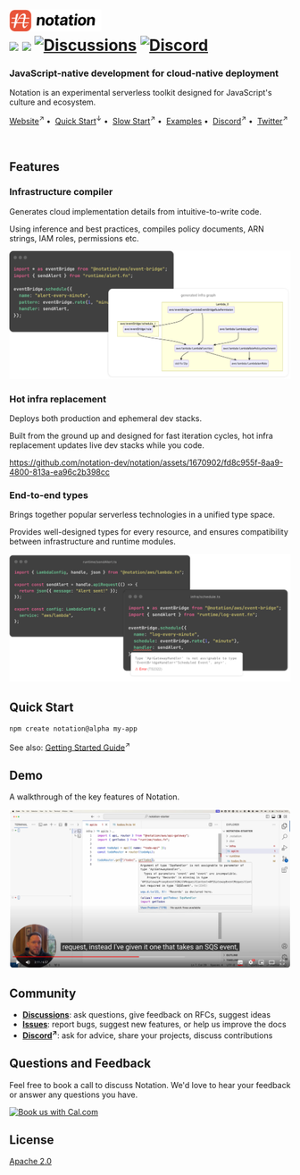 <h1>
  <a href="https://www.notation.dev">
    <picture>
      <source media="(prefers-color-scheme: dark)" srcset=".github/assets/notation-logo-dark.svg" height="40">
      <source media="(prefers-color-scheme: light)" srcset=".github/assets/notation-logo.svg" height="40">
      <img alt="Notation Logo" src=".github/assets/notation-logo.svg" height="40" />
    </picture>
  </a>    
  <br />
  <a href="https://github.com/notation_dev/notation/blob/main/LICENSE"><img src="https://img.shields.io/badge/license-Apache%202-blue" /></a>
  <a href="https://www.npmjs.com/package/@notation/core"><img src="https://img.shields.io/npm/v/@notation/core.svg?style=flat" /></a>
  <a href="https://github.com/notation-dev/notation/discussions"><img alt="Discussions" src="https://img.shields.io/github/discussions/notation-dev/notation"/></a>
  <a href="https://discord.gg/mGzDWShPzm"><img alt="Discord" src="https://img.shields.io/discord/1154880135678406676"></a>
</h1>

### JavaScript-native development for cloud-native deployment

Notation is an experimental serverless toolkit designed for JavaScript's culture and ecosystem.

[Website](https://notation.dev)<sup>↗</sup>&nbsp;•&nbsp;
[Quick Start](#quick-start)<sup>↓</sup>&nbsp;•&nbsp;
[Slow Start](https://notation.dev/docs/guide)<sup>↗</sup>&nbsp;•&nbsp;
[Examples](https://github.com/notation-dev/notation/tree/main/examples)&nbsp;•&nbsp;
[Discord](https://discord.gg/mGzDWShPzm)<sup>↗</sup>&nbsp;•&nbsp;
[Twitter](https://twitter.com/notation_dev)<sup>↗</sup>

<br />

## Features

### Infrastructure compiler

Generates cloud implementation details from intuitive-to-write code.

Using inference and best practices, compiles policy documents, ARN strings, IAM roles, permissions etc.

<img alt="Notation infra graph" src=".github/assets/code-infra-graph.png">

<br />

### Hot infra replacement

Deploys both production and ephemeral dev stacks.

Built from the ground up and designed for fast iteration cycles, hot infra replacement updates live dev stacks while you code.

https://github.com/notation-dev/notation/assets/1670902/fd8c955f-8aa9-4800-813a-ea96c2b398cc

### End-to-end types

Brings together popular serverless technologies in a unified type space.

Provides well-designed types for every resource, and ensures compatibility between infrastructure and runtime modules.

<img alt="Notation TS error" src=".github/assets/code-error.png">

## Quick Start

```sh
npm create notation@alpha my-app
```

See also: [Getting Started Guide](https://notation.dev/docs/guide)<sup>↗</sup>

## Demo

A walkthrough of the key features of Notation.

<a href="https://www.youtube.com/watch?v=dwS81CVkC88">
<img alt="Notation demo thumbnail" src=".github/assets/video-thumbnail.png" width="600">
</a>

## Community

- **[Discussions](https://github.com/notation-dev/notation/discussions)**: ask questions, give feedback on RFCs, suggest ideas
- **[Issues](https://github.com/notation-dev/notation/issues/new)**: report bugs,
  suggest new features, or help us improve the docs
- **[Discord](https://discord.gg/mGzDWShPzm)<sup>↗</sup>**: ask for advice, share your projects,
  discuss contributions

## Questions and Feedback

Feel free to book a call to discuss Notation. We'd love to hear your feedback or answer any questions you have.

<a href="https://cal.com/djgrant/notation-chat"><img alt="Book us with Cal.com" src="https://cal.com/book-with-cal-dark.svg" /></a>

## License

[Apache 2.0](https://choosealicense.com/licenses/apache-2.0/)
